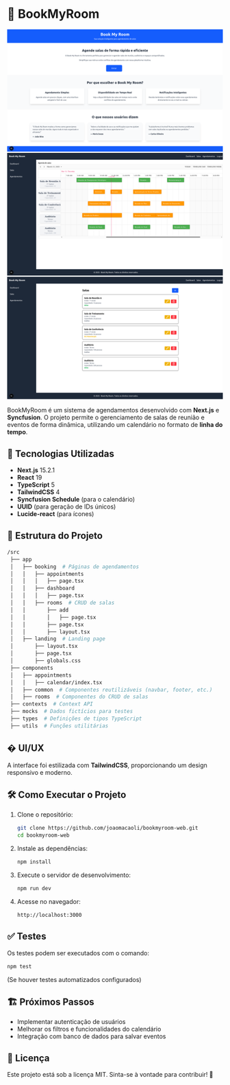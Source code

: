 # 📅 BookMyRoom

![Landing page](/images/landing-page.png)
![Appointments page](/images/appointments.png)
![Rooms page](/images/rooms.png)

BookMyRoom é um sistema de agendamentos desenvolvido com **Next.js** e **Syncfusion**. O projeto permite o gerenciamento de salas de reunião e eventos de forma dinâmica, utilizando um calendário no formato de **linha do tempo**.

## 🚀 Tecnologias Utilizadas

- **Next.js** 15.2.1
- **React** 19
- **TypeScript** 5
- **TailwindCSS** 4
- **Syncfusion Schedule** (para o calendário)
- **UUID** (para geração de IDs únicos)
- **Lucide-react** (para ícones)

## 📂 Estrutura do Projeto

```sh
/src
 ├── app
 │   ├── booking  # Páginas de agendamentos
 │   │   ├── appointments
 │   │   │   ├── page.tsx
 │   │   ├── dashboard
 │   │   │   ├── page.tsx
 │   │   ├── rooms  # CRUD de salas
 │   │       ├── add
 │   │       │   ├── page.tsx
 │   │       ├── page.tsx
 │   │       ├── layout.tsx
 │   ├── landing  # Landing page
 │       ├── layout.tsx
 │       ├── page.tsx
 │       ├── globals.css
 ├── components
 │   ├── appointments
 │   │   ├── calendar/index.tsx
 │   ├── common  # Componentes reutilizáveis (navbar, footer, etc.)
 │   ├── rooms  # Componentes do CRUD de salas
 ├── contexts  # Context API
 ├── mocks  # Dados fictícios para testes
 ├── types  # Definições de tipos TypeScript
 ├── utils  # Funções utilitárias
```

## � UI/UX

A interface foi estilizada com **TailwindCSS**, proporcionando um design responsivo e moderno.

## 🛠 Como Executar o Projeto

1. Clone o repositório:

   ```sh
   git clone https://github.com/joaomacaoli/bookmyroom-web.git
   cd bookmyroom-web
   ```

2. Instale as dependências:

   ```sh
   npm install
   ```

3. Execute o servidor de desenvolvimento:

   ```sh
   npm run dev
   ```

4. Acesse no navegador:

   ```sh
   http://localhost:3000
   ```

## ✅ Testes

Os testes podem ser executados com o comando:

```sh
npm test
```

(Se houver testes automatizados configurados)

## 🏗️ Próximos Passos

- Implementar autenticação de usuários
- Melhorar os filtros e funcionalidades do calendário
- Integração com banco de dados para salvar eventos

## 📜 Licença

Este projeto está sob a licença MIT. Sinta-se à vontade para contribuir! 🚀
